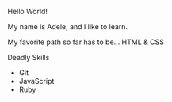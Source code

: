 Hello World!

My name is Adele, and I like to learn.

My favorite path so far has to be...
HTML & CSS

Deadly Skills
* Git
* JavaScript
* Ruby
